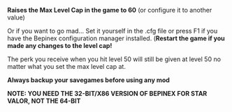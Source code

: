 **Raises the Max Level Cap in the game to 60** (or configure it to another value)

Or if you want to go mad... Set it yourself in the .cfg file or press F1 if you have the Bepinex configuration manager installed.
(**Restart the game if you made any changes to the level cap!**

The perk you receive when you hit level 50 will still be given at level 50 no matter what you set the max level cap at.

**Always backup your savegames before using any mod**

**NOTE: YOU NEED THE 32-BIT/X86 VERSION OF BEPINEX FOR STAR VALOR, NOT THE 64-BIT**

